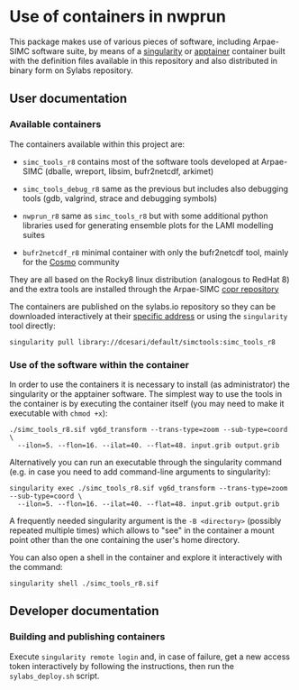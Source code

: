 # Use of containers in nwprun

This package makes use of various pieces of software, including
Arpae-SIMC software suite, by means of a
[singularity](https://sylabs.io/singularity/) or
[apptainer](https://apptainer.org/) container built with the
definition files available in this repository and also distributed in
binary form on Sylabs repository.

## User documentation

### Available containers

The containers available within this project are:

 * `simc_tools_r8` contains most of the software tools developed at
   Arpae-SIMC (dballe, wreport, libsim, bufr2netcdf, arkimet)

 * `simc_tools_debug_r8` same as the previous but includes also
   debugging tools (gdb, valgrind, strace and debugging symbols)

 * `nwprun_r8` same as `simc_tools_r8` but with some additional python
   libraries used for generating ensemble plots for the LAMI modelling
   suites

 * `bufr2netcdf_r8` minimal container with only the bufr2netcdf tool,
   mainly for the [Cosmo](https://www.cosmo-model.org/) community

They are all based on the Rocky8 linux distribution (analogous to
RedHat 8) and the extra tools are installed through the Arpae-SIMC
[copr
repository](https://copr.fedorainfracloud.org/coprs/simc/stable/)

The containers are published on the sylabs.io repository so they can
be downloaded interactively at their [specific
address](https://cloud.sylabs.io/library/dcesari/default/simctools) or
using the `singularity` tool directly:

```
singularity pull library://dcesari/default/simctools:simc_tools_r8
```

### Use of the software within the container

In order to use the containers it is necessary to install (as
administrator) the singularity or the apptainer software. The simplest
way to use the tools in the container is by executing the container
itself (you may need to make it executable with `chmod +x`):

```
./simc_tools_r8.sif vg6d_transform --trans-type=zoom --sub-type=coord \
  --ilon=5. --flon=16. --ilat=40. --flat=48. input.grib output.grib
```

Alternatively you can run an executable through the singularity
command (e.g. in case you need to add command-line arguments to
singularity):

```
singularity exec ./simc_tools_r8.sif vg6d_transform --trans-type=zoom --sub-type=coord \
  --ilon=5. --flon=16. --ilat=40. --flat=48. input.grib output.grib
```

A frequently needed singularity argument is the `-B <directory>`
(possibly repeated multiple times) which allows to "see" in the
container a mount point other than the one containing the user's home
directory.

You can also open a shell in the container and explore it
interactively with the command:

```
singularity shell ./simc_tools_r8.sif
```

## Developer documentation

### Building and publishing containers

Execute `singularity remote login` and, in case of failure, get a new
access token interactively by following the instructions, then run the
`sylabs_deploy.sh` script.

